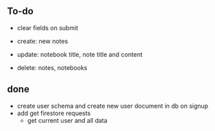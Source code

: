 ## To-do
- clear fields on submit

- create: new notes
- update: notebook title, note title and content
- delete: notes, notebooks

## done
- create user schema and create new user document in db on signup
- add get firestore requests
    - get current user and all data